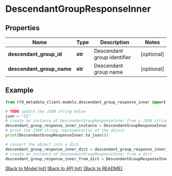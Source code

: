 # DescendantGroupResponseInner


## Properties

Name | Type | Description | Notes
------------ | ------------- | ------------- | -------------
**descendant_group_id** | **str** | Descendant group identifier | [optional] 
**descendant_group_name** | **str** | Descendant group name | [optional] 

## Example

```python
from tfd_metadata_client.models.descendant_group_response_inner import DescendantGroupResponseInner

# TODO update the JSON string below
json = "{}"
# create an instance of DescendantGroupResponseInner from a JSON string
descendant_group_response_inner_instance = DescendantGroupResponseInner.from_json(json)
# print the JSON string representation of the object
print(DescendantGroupResponseInner.to_json())

# convert the object into a dict
descendant_group_response_inner_dict = descendant_group_response_inner_instance.to_dict()
# create an instance of DescendantGroupResponseInner from a dict
descendant_group_response_inner_from_dict = DescendantGroupResponseInner.from_dict(descendant_group_response_inner_dict)
```
[[Back to Model list]](../README.md#documentation-for-models) [[Back to API list]](../README.md#documentation-for-api-endpoints) [[Back to README]](../README.md)


